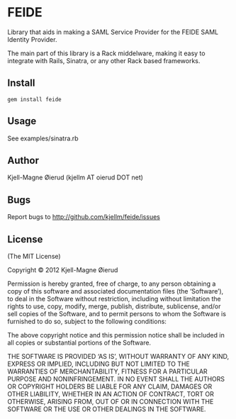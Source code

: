 FEIDE
=====

Library that aids in making a SAML Service Provider for the FEIDE SAML Identity Provider.

The main part of this library is a Rack middelware, making it easy to
integrate with Rails, Sinatra, or any other Rack based frameworks.

Install
-------

    gem install feide

Usage
-----

See examples/sinatra.rb

Author
------

Kjell-Magne Øierud (kjellm AT oierud DOT net)
	
Bugs
----

Report bugs to http://github.com/kjellm/feide/issues
	
License
-------

(The MIT License)

Copyright © 2012 Kjell-Magne Øierud

Permission is hereby granted, free of charge, to any person obtaining a copy of this software and
associated documentation files (the ‘Software’), to deal in the Software without restriction, including
without limitation the rights to use, copy, modify, merge, publish, distribute, sublicense, and/or sell
copies of the Software, and to permit persons to whom the Software is furnished to do so, subject to
the following conditions:

The above copyright notice and this permission notice shall be included in all copies or substantial
portions of the Software.

THE SOFTWARE IS PROVIDED ‘AS IS’, WITHOUT WARRANTY OF ANY KIND, EXPRESS OR IMPLIED, INCLUDING BUT NOT
LIMITED TO THE WARRANTIES OF MERCHANTABILITY, FITNESS FOR A PARTICULAR PURPOSE AND NONINFRINGEMENT. IN
NO EVENT SHALL THE AUTHORS OR COPYRIGHT HOLDERS BE LIABLE FOR ANY CLAIM, DAMAGES OR OTHER LIABILITY,
WHETHER IN AN ACTION OF CONTRACT, TORT OR OTHERWISE, ARISING FROM, OUT OF OR IN CONNECTION WITH THE
SOFTWARE OR THE USE OR OTHER DEALINGS IN THE SOFTWARE.
